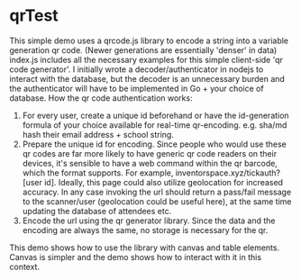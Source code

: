 # qrTest
This simple demo uses a qrcode.js library to encode a string into a variable generation qr code. (Newer generations are essentially 'denser' in data) index.js includes all the necessary examples for this simple client-side 'qr code generator'.
I initially wrote a decoder/authenticator in nodejs to interact with the database, but the decoder is an unnecessary burden and the authenticator will have to be implemented in Go + your choice of database. 
How the qr code authentication works: 
  1. For every user, create a unique id beforehand or have the id-generation formula of your choice available for real-time qr-encoding. e.g. sha/md hash their email address + school string.
  2. Prepare the unique id for encoding. Since people who would use these qr codes are far more likely to have generic qr code readers on their devices, it's sensible to have a web command within the qr barcode, which the format supports. For example, inventorspace.xyz/tickauth?[user id]. Ideally, this page could also utilize geolocation for increased accuracy. In any case invoking the url should return a pass/fail message to the scanner/user (geolocation could be useful here), at the same time updating the database of attendees etc.
  3. Encode the url using the qr generator library. Since the data and the encoding are always the same, no storage is necessary for the qr.
  
  This demo shows how to use the library with canvas and table elements. Canvas is simpler and the demo shows how to interact with it in this context.
